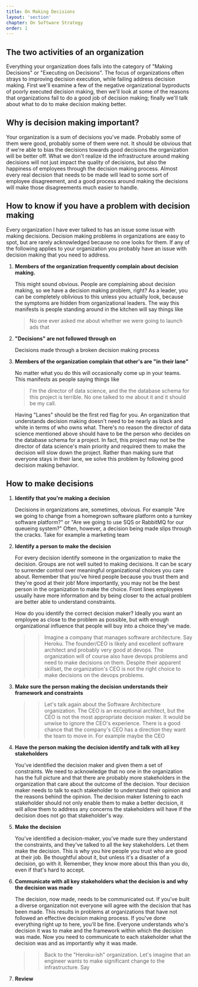 ```yaml
---
title: On Making Decisions
layout: 'section'
chapter: On Software Strategy
order: 1
---
```


## The two activities of an organization

Everything your organization does falls into the category of "Making Decisions" or "Executing on Decisions". The focus of organizations often strays to improving decision execution, while failing address decision making. First we'll examine a few of the negative organizational byproducts of poorly executed decision making, then we'll look at some of the reasons that organizations fail to do a good job of decision making; finally we'll talk about what to do to make decision making better.

## Why is decision making important?

Your organization is a sum of decisions you've made. Probably some of them were good, probably some of them were not. It should be obvious that if we're able to bias the decisions towards good decisions the organization will be better off. What we don't realize id the infrastructure around making decisions will not just impact the quality of decisions, but also the happiness of employees through the decision making process. Almost every real decision that needs to be made will lead to some sort of employee disagreement, and a good process around making the decisions will make those disagreements much easier to handle.

## How to know if you have a problem with decision making

Every organization I have ever talked to has an issue some issue with making decisions. Decision making problems in organizations are easy to spot, but are rarely acknowledged because no one looks for them. If any of the following applies to your organization you probably have an issue with decision making that you need to address.

1. **Members of the organization frequently complain about decision making.**

   This might sound obvious. People are complaining about decision making, so we have a decision making problem, right? As a leader, you can be completely oblivious to this unless you actually look, because the symptoms are hidden from organizational leaders. The way this manifests is people standing around in the kitchen will say things like

   > No one ever asked me about whether we were going to launch ads that

2. **"Decisions" are not followed through on**

   Decisions made through a broken decision making process

3. **Members of the organization complain that other's are "in their lane"**

   No matter what you do this will occasionally come up in your teams. This manifests as people saying things like

   > I'm the director of data science, and the the database schema for this project is terrible. No one talked to me about it and it should be my call.

   Having "Lanes" should be the first red flag for you. An organization that understands decision making doesn't need to be nearly as black and white in terms of who owns what. There's no reason the director of data science mentioned above should have to be the person who decides on the database schema for a project. In fact, this project may not be the director of data science's main priority and required them to make the decision will slow down the project. Rather than making sure that everyone stays in their lane, we solve this problem by following good decision making behavior.

## How to make decisions

1. **Identify that you're making a decision**

   Decisions in organizations are, sometimes, obvious. For example "Are we going to change from a homegrown software platform onto a turnkey software platform?" or "Are we going to use SQS or RabbitMQ for our queueing system?" Often, however, a decision being made slips through the cracks. Take for example a marketing team

2. **Identify a person to make the decision**

   For every decision identify someone in the organization to make the decision. Groups are not well suited to making decisions. It can be scary to surrender control over meaningful organizational choices you care about. Remember that you've hired people because you trust them and they're good at their job! More importantly, you may not be the best person in the organization to make the choice. Front lines employees usually have more information and by being closer to the actual problem are better able to understand constraints.

   How do you identify the correct decision maker? Ideally you want an employee as close to the problem as possible, but with enough organizational influence that people will buy into a choice they've made.

   > > Imagine a company that manages software architecture. Say Heroku. The founder/CEO is likely and excellent software architect and probably very good at devops. The organization will of course also have devops problems and need to make decisions on them. Despite their apparent skillset, the organization's CEO is not the right choice to make decisions on the devops problems.

3) **Make sure the person making the decision understands their framework and constraints**

   > > Let's talk again about the Software Architecture organization. The CEO is an exceptional architect, but the CEO is not the most appropriate decision maker. It would be unwise to ignore the CEO's experience. There is a good chance that the company's CEO has a direction they want the team to move in. For example maybe the CEO

4) **Have the person making the decision identify and talk with all key stakeholders**

   You've identified the decision maker and given them a set of constraints. We need to acknowledge that no one in the organization has the full picture and that there are probably more stakeholders in the organization that care about the outcome of the decision. Your decision maker needs to talk to each stakeholder to understand their opinion and the reasons behind the opinion. The decision maker listening to each stakeholder should not only enable them to make a better decision, it will allow them to address any concerns the stakeholders will have if the decision does not go that stakeholder's way.

5) **Make the decision**

   You've identified a decision-maker, you've made sure they understand the constraints, and they've talked to all the key stakeholders. Let them make the decision. This is why you hire people you trust who are good at their job. Be thoughtful about it, but unless it's a disaster of a decision, go with it. Remember, they know more about this than you do, even if that's hard to accept.

6) **Communicate with all key stakeholders what the decision is and why the decision was made**

   The decision, now made, needs to be communicated out. If you've built a diverse organization not everyone will agree with the decision that has been made. This results in problems at organizations that have not followed an effective decision making process. If you've done everything right up to here, you'll be fine. Everyone understands who's decision it was to make and the framework within which the decision was made. Now you need to communicate to each stakeholder what the decision was and as importantly why it was made.

   > > Back to the "Heroku-ish" organization. Let's imagine that an engineer wants to make significant change to the infrastructure. Say

7) **Review**
